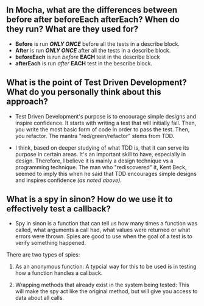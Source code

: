 ## In Mocha, what are the differences between before after beforeEach afterEach? When do they run? What are they used for?
* __Before__ is run *__ONLY ONCE__* before all the tests in a describe block.
* __After__ is run *__ONLY ONCE__* after all the tests in a describe block.
* __beforeEach__ is run *before* __EACH__ test in the describe block 
* __afterEach__ is run *after* __EACH__ test in the bescribe block.

## What is the point of Test Driven Development? What do you personally think about this approach?
* Test Driven Development's purpose is to encourage simple designs and inspire confidence. It starts with writing a test that will initially fail. Then, you write the most basic form of code in order to pass the test. Then, you refactor. The mantra "red/green/refactor" stems from TDD. 

* I think, based on deeper studying of what TDD is, that it can serve its purpose in certain areas. It's an important skill to have, especially in design. Therefore, I believe it is mainly a design technique vs a programming technique. The man who "rediscovered" it, Kent Beck, seemed to imply this when he said that TDD encourages simple designs and inspires confidence *(as noted above)*.

## What is a spy in sinon? How do we use it to effectively test a callback?

* Spy in sinon is a function that can tell us how many times a function was called, what arguments a call had, what values were returned or what errors were thrown. Spies are good to use when the goal of a test is to verify something happened. 

There are two types of spies:
 
 1.  As an anonymous function: A typcial way for this to be used is in testing how a function handles a callback.

 2. Wrapping methods that already exist in the system being tested: This will make the spy act like the original method, but will give you access to data about all calls.